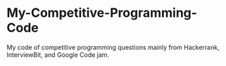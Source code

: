 # My-Competitive-Programming-Code

My code of competitive programming questions mainly from Hackerrank, InterviewBit, and Google Code jam.
